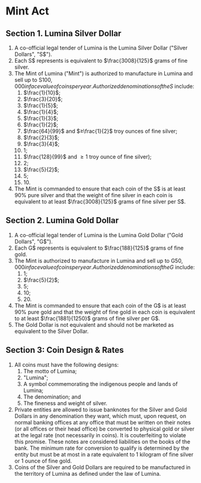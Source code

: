 # Mint Act

## Section 1. Lumina Silver Dollar
1. A co-official legal tender of Lumina is the Lumina Silver Dollar ("Silver Dollars", "S$").
2. Each S$ represents is equivalent to $\frac{3008}{125}$ grams of fine silver.
3. The Mint of Lumina ("Mint") is authorized to manufacture in Lumina and sell up to S$100,000 in face value of coins per year. Authorized denominations of the S$ include:
    1.  $\frac{1}{10}$;
    2.  $\frac{3}{20}$;
    3.  $\frac{1}{5}$;
    4.  $\frac{1}{4}$;
    5.  $\frac{1}{3}$;
    6.  $\frac{1}{2}$;
    7.  $\frac{64}{99}$ and $≥\frac{1}{2}$ troy ounces of fine silver;
    8.  $\frac{2}{3}$;
    9.  $\frac{3}{4}$;
    10.  1;
    11.  $\frac{128}{99}$ and $≥1$ troy ounce of fine silver);
    12.  2;
    13.  $\frac{5}{2}$;
    14.  5;
    15.  10\.
5. The Mint is commanded to ensure that each coin of the S$ is at least 90% pure silver and that the weight of fine silver in each coin is equivalent to at least $\frac{3008}{125}$ grams of fine silver per S$.

## Section 2. Lumina Gold Dollar
1. A co-official legal tender of Lumina is the Lumina Gold Dollar ("Gold Dollars", "G$").
2. Each G$ represents is equivalent to $\frac{188}{125}$ grams of fine gold.
3. The Mint is authorized to manufacture in Lumina and sell up to G$50,000 in face value of coins per year. Authorized denominations of the G$ include:
    1. 1;
    2. $\frac{5}{2}$;
    3. 5;
    4. 10;
    5. 20\.
5. The Mint is commanded to ensure that each coin of the G$ is at least 90% pure gold and that the weight of fine gold in each coin is equivalent to at least $\frac{1881}{1250}$ grams of fine silver per G$.
6. The Gold Dollar is not equivalent and should not be marketed as equivalent to the Silver Dollar.

## Section 3: Coin Design & Rates
1. All coins must have the following designs:
    1. The motto of Lumina;
    2. "Lumina";
    3. A symbol commemorating the indigenous people and lands of Lumina;
    4. The denomination; and
    5. The fineness and weight of silver.
2. Private entities are allowed to issue banknotes for the Silver and Gold Dollars in any denomination they want, which must, upon request, on normal banking offices at any office that must be written on their notes (or all offices or their head office) be converted to physical gold or silver at the legal rate (not necessarily in coins). It is couterfeiting to violate this promise. These notes are considered liabilities on the books of the bank. The minimum rate for conversion to qualify is determined by the entity but must be at most in a rate equivalent to 1 kilogram of fine silver or 1 ounce of fine gold.
3. Coins of the Silver and Gold Dollars are required to be manufactured in the territory of Lumina as defined under the law of Lumina.
